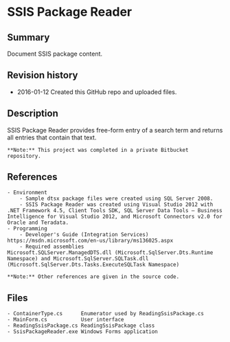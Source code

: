 # SSIS Package Reader

## Summary

Document SSIS package content.

## Revision history

- 2016-01-12 Created this GitHub repo and uploaded files.

## Description

SSIS Package Reader provides free-form entry of a search term and returns all entries that contain that text.

    **Note:** This project was completed in a private Bitbucket repository.

## References

    - Environment
        - Sample dtsx package files were created using SQL Server 2008.
        - SSIS Package Reader was created using Visual Studio 2012 with .NET Framework 4.5, Client Tools SDK, SQL Server Data Tools – Business Intelligence for Visual Studio 2012, and Microsoft Connectors v2.0 for Oracle and Teradata.
    - Programming
        - Developer's Guide (Integration Services)	https://msdn.microsoft.com/en-us/library/ms136025.aspx
        - Required assemblies				Microsoft.SQLServer.ManagedDTS.dll (Microsoft.SqlServer.Dts.Runtime Namespace) and Microsoft.SqlServer.SQLTask.dll (Microsoft.SqlServer.Dts.Tasks.ExecuteSQLTask Namespace)

    **Note:** Other references are given in the source code.

## Files

    - ContainerType.cs		Enumerator used by ReadingSsisPackage.cs
    - MainForm.cs			User interface
    - ReadingSsisPackage.cs	ReadingSsisPackage class
    - SsisPackageReader.exe	Windows Forms application
